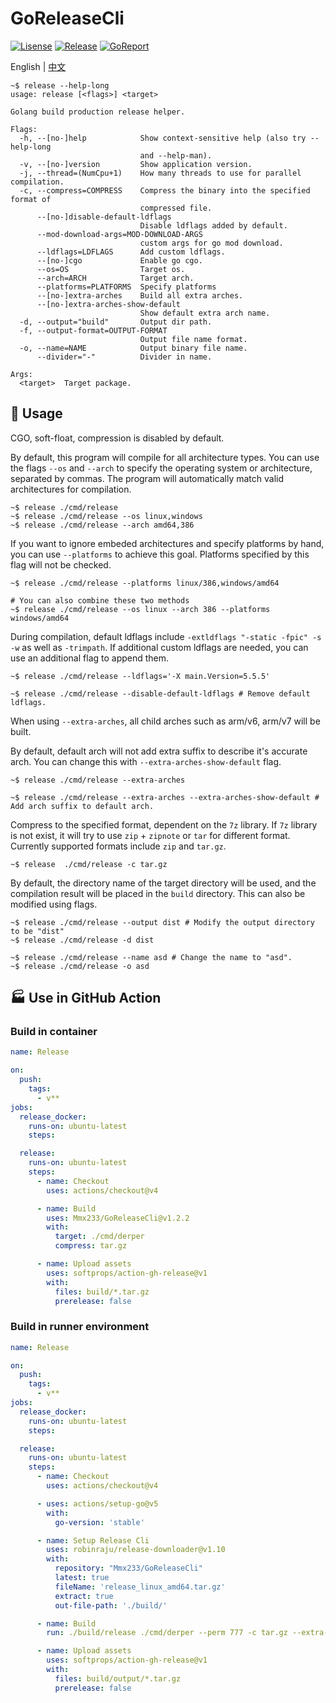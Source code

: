 # GoReleaseCli

[![Lisense](https://img.shields.io/github/license/Mmx233/GoReleaseCli)](https://github.com/Mmx233/GoReleaseCli/blob/main/LICENSE)
[![Release](https://img.shields.io/github/v/release/Mmx233/GoReleaseCli?color=blueviolet&include_prereleases)](https://github.com/Mmx233/GoReleaseCli/releases)
[![GoReport](https://goreportcard.com/badge/github.com/Mmx233/GoReleaseCli)](https://goreportcard.com/report/github.com/Mmx233/GoReleaseCli)

English | [中文](./README_CN.md)

```shell
~$ release --help-long
usage: release [<flags>] <target>

Golang build production release helper.

Flags:
  -h, --[no-]help            Show context-sensitive help (also try --help-long
                             and --help-man).
  -v, --[no-]version         Show application version.
  -j, --thread=(NumCpu+1)    How many threads to use for parallel compilation.
  -c, --compress=COMPRESS    Compress the binary into the specified format of
                             compressed file.
      --[no-]disable-default-ldflags
                             Disable ldflags added by default.
      --mod-download-args=MOD-DOWNLOAD-ARGS
                             custom args for go mod download.
      --ldflags=LDFLAGS      Add custom ldflags.
      --[no-]cgo             Enable go cgo.
      --os=OS                Target os.
      --arch=ARCH            Target arch.
      --platforms=PLATFORMS  Specify platforms
      --[no-]extra-arches    Build all extra arches.
      --[no-]extra-arches-show-default
                             Show default extra arch name.
  -d, --output="build"       Output dir path.
  -f, --output-format=OUTPUT-FORMAT  
                             Output file name format.
  -o, --name=NAME            Output binary file name.
      --divider="-"          Divider in name.

Args:
  <target>  Target package.
```

## :saxophone: Usage

CGO, soft-float, compression is disabled by default.

By default, this program will compile for all architecture types. You can use the flags `--os` and `--arch` to specify the operating system or architecture, separated by commas. The program will automatically match valid architectures for compilation.

```shell
~$ release ./cmd/release
~$ release ./cmd/release --os linux,windows
~$ release ./cmd/release --arch amd64,386
```

If you want to ignore embeded architectures and specify platforms by hand, you can use `--platforms` to achieve this goal. Platforms specified by this flag will not be checked.

```shell
~$ release ./cmd/release --platforms linux/386,windows/amd64

# You can also combine these two methods
~$ release ./cmd/release --os linux --arch 386 --platforms windows/amd64 
```

During compilation, default ldflags include `-extldflags "-static -fpic" -s -w` as well as `-trimpath`. If additional custom ldflags are needed, you can use an additional flag to append them.

```shell
~$ release ./cmd/release --ldflags='-X main.Version=5.5.5'

~$ release ./cmd/release --disable-default-ldflags # Remove default ldflags.
```

When using `--extra-arches`, all child arches such as arm/v6, arm/v7 will be built.

By default, default arch will not add extra suffix to describe it's accurate arch. You can change this with `--extra-arches-show-default` flag.

```shell
~$ release ./cmd/release --extra-arches

~$ release ./cmd/release --extra-arches --extra-arches-show-default # Add arch suffix to default arch.
```

Compress to the specified format, dependent on the `7z` library. If `7z` library is not exist, it will try to use `zip` + `zipnote` or `tar` for different format. Currently supported formats include `zip` and `tar.gz`.

```shell
~$ release  ./cmd/release -c tar.gz
```

By default, the directory name of the target directory will be used, and the compilation result will be placed in the `build` directory. This can also be modified using flags.

```shell
~$ release ./cmd/release --output dist # Modify the output directory to be "dist"
~$ release ./cmd/release -d dist

~$ release ./cmd/release --name asd # Change the name to "asd".
~$ release ./cmd/release -o asd
```

## :factory: Use in GitHub Action

### Build in container

```yaml
name: Release

on:
  push:
    tags:
      - v**
jobs:
  release_docker:
    runs-on: ubuntu-latest
    steps:

  release:
    runs-on: ubuntu-latest
    steps:
      - name: Checkout
        uses: actions/checkout@v4

      - name: Build
        uses: Mmx233/GoReleaseCli@v1.2.2
        with:
          target: ./cmd/derper
          compress: tar.gz

      - name: Upload assets
        uses: softprops/action-gh-release@v1
        with:
          files: build/*.tar.gz
          prerelease: false
```

### Build in runner environment

```yaml
name: Release

on:
  push:
    tags:
      - v**
jobs:
  release_docker:
    runs-on: ubuntu-latest
    steps:

  release:
    runs-on: ubuntu-latest
    steps:
      - name: Checkout
        uses: actions/checkout@v4

      - uses: actions/setup-go@v5
        with:
          go-version: 'stable'

      - name: Setup Release Cli
        uses: robinraju/release-downloader@v1.10
        with:
          repository: "Mmx233/GoReleaseCli"
          latest: true
          fileName: 'release_linux_amd64.tar.gz'
          extract: true
          out-file-path: './build/'

      - name: Build
        run: ./build/release ./cmd/derper --perm 777 -c tar.gz --extra-arches --output build/output

      - name: Upload assets
        uses: softprops/action-gh-release@v1
        with:
          files: build/output/*.tar.gz
          prerelease: false
```